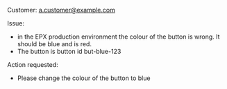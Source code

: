 Customer: a.customer@example.com

Issue:
* in the EPX production environment the colour of the button is wrong. It should be blue and is red.
* The button is button id but-blue-123

Action requested:
* Please change the colour of the button to blue